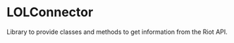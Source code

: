 LOLConnector
============

Library to provide classes and methods to get information from the Riot API.
